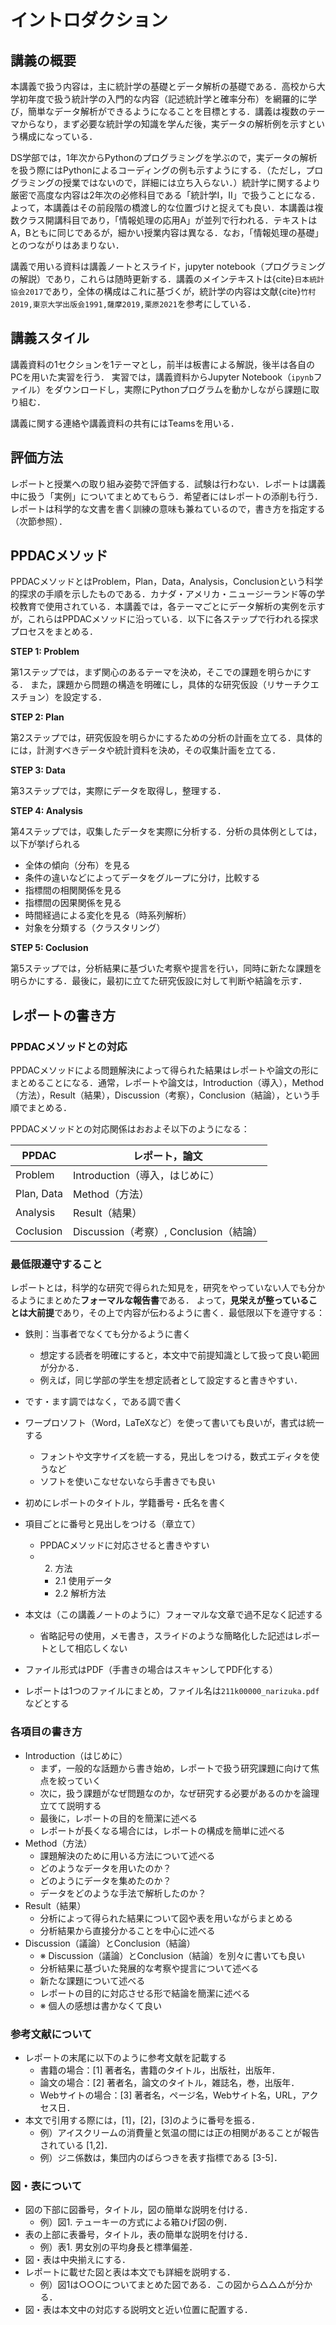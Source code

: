 # イントロダクション

## 講義の概要　

本講義で扱う内容は，主に統計学の基礎とデータ解析の基礎である．高校から大学初年度で扱う統計学の入門的な内容（記述統計学と確率分布）を網羅的に学び，簡単なデータ解析ができるようになることを目標とする．講義は複数のテーマからなり，まず必要な統計学の知識を学んだ後，実データの解析例を示すという構成になっている．

DS学部では，1年次からPythonのプログラミングを学ぶので，実データの解析を扱う際にはPythonによるコーディングの例も示すようにする．（ただし，プログラミングの授業ではないので，詳細には立ち入らない．）統計学に関するより厳密で高度な内容は2年次の必修科目である「統計学I，II」で扱うことになる．よって，本講義はその前段階の橋渡し的な位置づけと捉えても良い．本講義は複数クラス開講科目であり，「情報処理の応用A」が並列で行われる．テキストはA，Bともに同じであるが，細かい授業内容は異なる．なお，「情報処理の基礎」とのつながりはあまりない．

講義で用いる資料は講義ノートとスライド，jupyter notebook（プログラミングの解説）であり，これらは随時更新する．講義のメインテキストは{cite}`日本統計協会2017`であり，全体の構成はこれに基づくが，統計学の内容は文献{cite}`竹村2019,東京大学出版会1991,薩摩2019,栗原2021`を参考にしている．

## 講義スタイル

講義資料の1セクションを1テーマとし，前半は板書による解説，後半は各自のPCを用いた実習を行う．
実習では，講義資料からJupyter Notebook（`ipynb`ファイル）をダウンロードし，実際にPythonプログラムを動かしながら課題に取り組む．

講義に関する連絡や講義資料の共有にはTeamsを用いる．

## 評価方法

レポートと授業への取り組み姿勢で評価する．試験は行わない．レポートは講義中に扱う「実例」についてまとめてもらう．希望者にはレポートの添削も行う．レポートは科学的な文書を書く訓練の意味も兼ねているので，書き方を指定する（次節参照）．

## PPDACメソッド

PPDACメソッドとはProblem，Plan，Data，Analysis，Conclusionという科学的探求の手順を示したものである．カナダ・アメリカ・ニュージーランド等の学校教育で使用されている．本講義では，各テーマごとにデータ解析の実例を示すが，これらはPPDACメソッドに沿っている．以下に各ステップで行われる探求プロセスをまとめる．

**STEP 1: Problem**

第1ステップでは，まず関心のあるテーマを決め，そこでの課題を明らかにする．
また，課題から問題の構造を明確にし，具体的な研究仮設（リサーチクエスチョン）を設定する．

**STEP 2: Plan**

第2ステップでは，研究仮設を明らかにするための分析の計画を立てる．具体的には，計測すべきデータや統計資料を決め，その収集計画を立てる．


**STEP 3: Data**

第3ステップでは，実際にデータを取得し，整理する．


**STEP 4: Analysis**

第4ステップでは，収集したデータを実際に分析する．分析の具体例としては，以下が挙げられる

- 全体の傾向（分布）を見る
- 条件の違いなどによってデータをグループに分け，比較する
- 指標間の相関関係を見る
- 指標間の因果関係を見る
- 時間経過による変化を見る（時系列解析）
- 対象を分類する（クラスタリング）


**STEP 5: Coclusion**

第5ステップでは，分析結果に基づいた考察や提言を行い，同時に新たな課題を明らかにする．最後に，最初に立てた研究仮設に対して判断や結論を示す．

## レポートの書き方

### PPDACメソッドとの対応

PPDACメソッドによる問題解決によって得られた結果はレポートや論文の形にまとめることになる．通常，レポートや論文は，Introduction（導入），Method（方法），Result（結果），Discussion（考察），Conclusion（結論），という手順でまとめる．

PPDACメソッドとの対応関係はおおよそ以下のようになる：

| PPDAC      | レポート，論文                         |
| ---------- | -------------------------------------- |
| Problem    | Introduction（導入，はじめに）         |
| Plan, Data | Method（方法）                         |
| Analysis   | Result（結果）                         |
| Coclusion  | Discussion（考察）, Conclusion（結論） |

### 最低限遵守すること

レポートとは，科学的な研究で得られた知見を，研究をやっていない人でも分かるようにまとめた**フォーマルな報告書**である．
よって，**見栄えが整っていることは大前提**であり，その上で内容が伝わるように書く．最低限以下を遵守する：

- 鉄則：当事者でなくても分かるように書く
  - 想定する読者を明確にすると，本文中で前提知識として扱って良い範囲が分かる．
  - 例えば，同じ学部の学生を想定読者として設定すると書きやすい．
- です・ます調ではなく，である調で書く
- ワープロソフト（Word，LaTeXなど）を使って書いても良いが，書式は統一する
  - フォントや文字サイズを統一する，見出しをつける，数式エディタを使うなど
  - ソフトを使いこなせないなら手書きでも良い

- 初めにレポートのタイトル，学籍番号・氏名を書く
- 項目ごとに番号と見出しをつける（章立て）
  - PPDACメソッドに対応させると書きやすい
  - 2. 方法
    - 2.1 使用データ
    - 2.2 解析方法
- 本文は（この講義ノートのように）フォーマルな文章で過不足なく記述する
  - 省略記号の使用，メモ書き，スライドのような簡略化した記述はレポートとして相応しくない

- ファイル形式はPDF（手書きの場合はスキャンしてPDF化する）
- レポートは1つのファイルにまとめ，ファイル名は`211k00000_narizuka.pdf`などとする

### 各項目の書き方

- Introduction（はじめに）
  - まず，一般的な話題から書き始め，レポートで扱う研究課題に向けて焦点を絞っていく
  - 次に，扱う課題がなぜ問題なのか，なぜ研究する必要があるのかを論理立てて説明する
  - 最後に，レポートの目的を簡潔に述べる
  - レポートが長くなる場合には，レポートの構成を簡単に述べる
- Method（方法）
  - 課題解決のために用いる方法について述べる
  - どのようなデータを用いたのか？
  - どのようにデータを集めたのか？
  - データをどのような手法で解析したのか？
- Result（結果）
  - 分析によって得られた結果について図や表を用いながらまとめる
  - 分析結果から直接分かることを中心に述べる
- Discussion（議論）とConclusion（結論）
  - ※ Discussion（議論）とConclusion（結論）を別々に書いても良い
  - 分析結果に基づいた発展的な考察や提言について述べる
  - 新たな課題について述べる
  - レポートの目的に対応させる形で結論を簡潔に述べる
  - ※ 個人の感想は書かなくて良い

### 参考文献について

- レポートの末尾に以下のように参考文献を記載する
  - 書籍の場合：[1] 著者名，書籍のタイトル，出版社，出版年．
  - 論文の場合：[2] 著者名，論文のタイトル，雑誌名，巻，出版年．
  - Webサイトの場合：[3] 著者名，ページ名，Webサイト名，URL，アクセス日．
- 本文で引用する際には，[1]，[2]，[3]のように番号を振る．
  - 例）アイスクリームの消費量と気温の間には正の相関があることが報告されている [1,2]．
  - 例）ジニ係数は，集団内のばらつきを表す指標である [3-5]．

### 図・表について

- 図の下部に図番号，タイトル，図の簡単な説明を付ける．
  - 例）図1. テューキーの方式による箱ひげ図の例．
- 表の上部に表番号，タイトル，表の簡単な説明を付ける．
  - 例）表1. 男女別の平均身長と標準偏差．
- 図・表は中央揃えにする．
- レポートに載せた図と表は本文でも詳細を説明する．
  - 例）図1は○○○についてまとめた図である．この図から△△△が分かる．
- 図・表は本文中の対応する説明文と近い位置に配置する．